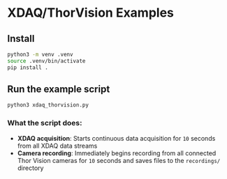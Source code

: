 # XDAQ/ThorVision Examples

## Install 
```bash
python3 -m venv .venv
source .venv/bin/activate
pip install .
```

## Run the example script

```bash
python3 xdaq_thorvision.py
```

### What the script does:
- **XDAQ acquisition**: Starts continuous data acquisition for `10` seconds from all XDAQ data streams
- **Camera recording**: Immediately begins recording from all connected Thor Vision cameras for `10` seconds and saves files to the `recordings/` directory
